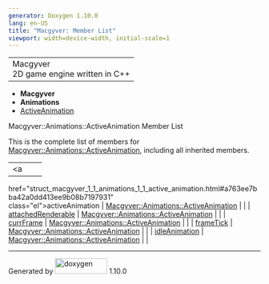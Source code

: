 ```yaml
---
generator: Doxygen 1.10.0
lang: en-US
title: "Macgyver: Member List"
viewport: width=device-width, initial-scale=1
---
```


<div id="top">

<div id="titlearea">

<table data-cellspacing="0" data-cellpadding="0">
<colgroup>
<col style="width: 100%" />
</colgroup>
<tbody>
<tr id="projectrow" class="odd">
<td id="projectalign"><div id="projectname">
Macgyver
</div>
<div id="projectbrief">
2D game engine written in C++
</div></td>
</tr>
</tbody>
</table>

</div>

<div id="main-nav">

</div>

<div id="nav-path" class="navpath">

- **Macgyver**
- **Animations**
- <a href="struct_macgyver_1_1_animations_1_1_active_animation.html"
  class="el">ActiveAnimation</a>

</div>

</div>

<div class="header">

<div class="headertitle">

<div class="title">

Macgyver::Animations::ActiveAnimation Member List

</div>

</div>

</div>

<div class="contents">

This is the complete list of members for
<a href="struct_macgyver_1_1_animations_1_1_active_animation.html"
class="el">Macgyver::Animations::ActiveAnimation</a>, including all
inherited members.

|                                                                                                   |                                                                    |     |
|---------------------------------------------------------------------------------------------------|--------------------------------------------------------------------|-----|
| <a                                                                                                
 href="struct_macgyver_1_1_animations_1_1_active_animation.html#a763ee7bba42a0dd413ee9b08b7197931"  
 class="el">activeAnimation</a>                                                                     | <a href="struct_macgyver_1_1_animations_1_1_active_animation.html" 
                                                                                                     class="el">Macgyver::Animations::ActiveAnimation</a>                |     |
| <a                                                                                                
 href="struct_macgyver_1_1_animations_1_1_active_animation.html#a828150153ed9bcfcf8e5ef9de4d4ee01"  
 class="el">attachedRenderable</a>                                                                  | <a href="struct_macgyver_1_1_animations_1_1_active_animation.html" 
                                                                                                     class="el">Macgyver::Animations::ActiveAnimation</a>                |     |
| <a                                                                                                
 href="struct_macgyver_1_1_animations_1_1_active_animation.html#ae0842eecd0834fa3fa698fab31990fcc"  
 class="el">currFrame</a>                                                                           | <a href="struct_macgyver_1_1_animations_1_1_active_animation.html" 
                                                                                                     class="el">Macgyver::Animations::ActiveAnimation</a>                |     |
| <a                                                                                                
 href="struct_macgyver_1_1_animations_1_1_active_animation.html#a8bd50bf4a52aecbc3a8555281216fa25"  
 class="el">frameTick</a>                                                                           | <a href="struct_macgyver_1_1_animations_1_1_active_animation.html" 
                                                                                                     class="el">Macgyver::Animations::ActiveAnimation</a>                |     |
| <a                                                                                                
 href="struct_macgyver_1_1_animations_1_1_active_animation.html#a0d1b21f53e77311864908ad6a7667a79"  
 class="el">idleAnimation</a>                                                                       | <a href="struct_macgyver_1_1_animations_1_1_active_animation.html" 
                                                                                                     class="el">Macgyver::Animations::ActiveAnimation</a>                |     |

</div>

------------------------------------------------------------------------

<span class="small">Generated
by [<img src="doxygen.svg" class="footer" width="104" height="31"
alt="doxygen" />](https://www.doxygen.org/index.html) 1.10.0</span>
